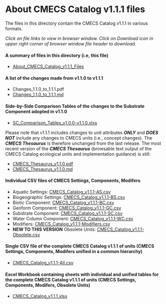 # About CMECS Catalog v1.1.1 files

The files in this directory contain the CMECS Catalog v1.1.1 in various formats.

_Click on file links to view in browser window. Click on Download icon in upper right corner of browser window file header to download._

#### A summary of files in this directory (i.e, this file)
- [About_CMECS_Catalog_v1.1.1_Files](About_CMECS_Catalog_v1.1.1_Files.md)

#### A list of the changes made from v1.1.0 to v1.1.1
- Changes_1.1.0_to_1.1.1.pdf
- [Changes_1.1.0_to_1.1.1.md](CMECS_Catalog_v1.1.1/Changes_1.1.0_to_1.1.1.md)

#### Side-by-Side Comparison Tables of the changes to the Substrate Component adopted in v1.1.0
- [SC_Comparison_Tables_v1.0.0-v1.1.0.xlxs](CMECS_Catalog_v1.1.1/SC_Comparison_Tables_v1.0.0-v1.1.0.xlsx) 

Please note that v1.1.1 includes changes to unit attributes _**ONLY**_ and _**DOES NOT**_ include any changes to CMECS units (i.e., concept changes). The _**CMECS Thesaurus**_ is therefore unchanged from the last release. The most recent version of the _**CMECS Thesaurus**_ (browsable text output of the CMECS Catalog ecological units and implementation guidance) is still:
- [CMECS_Thesaurus_v1.1.0.pdf](CMECS_Thesaurus_v1.1.0.pdf)
- [CMECS_Thesaurus_v1.1.0.md](CMECS_Thesaurus_v1.1.0.md)

#### Individual CSV files of CMECS Settings, Components, Modifers
- Aquatic Settings: [CMECS_Catalog_v1.1.1-AS.csv](CMECS_Catalog_v1.1.1-AS.csv)
- Biogeographic Settings: [CMECS_Catalog_v1.1.1-BS.csv](CMECS_Catalog_v1.1.1-BS.csv)
- Biotic Component: [CMECS_Catalog_v1.1.1-BC.csv](CMECS_Catalog_v1.1.1-BC.csv)
- Geoform Component: [CMECS_Catalog_v1.1.1-GC.csv](CMECS_Catalog_v1.1.1-GC.csv)
- Substrate Component: [CMECS_Catalog_v1.1.1-SC.csv](CMECS_Catalog_v1.1.1-SC.csv)
- Water Column Component: [CMECS_Catalog_v1.1.1-WC.csv](CMECS_Catalog_v1.1.1-WC.csv)
- Modifiers: [CMECS_Catalog_v1.1.1-Modifiers.csv](CMECS_Catalog_v1.1.1-Modifiers.csv)
- **NEW TO THIS VERSION** Obsolete Units: [CMECS_Catalog_v1.1.1-Obsolete.csv](CMECS_Catalog_v1.1.1-Obsolete.csv) 

#### Single CSV file of the complete CMECS Catalog v1.1.1 of units (CMECS Settings, Components, Modifers unified in a common hierarchy)
- [CMECS_Catalog_v1.1.1-All.csv](CMECS_Catalog_v1.1.1-All.csv)

#### Excel Workbook containing sheets with individual and unified tables for the complete CMECS Catalog v1.1.1 of units (CMECS Settings, Components, Modifers, Obsolete Units) 
- [CMECS_Catalog_v1.1.1.xlsx](CMECS_Catalog_v1.1.1.xlsx)
